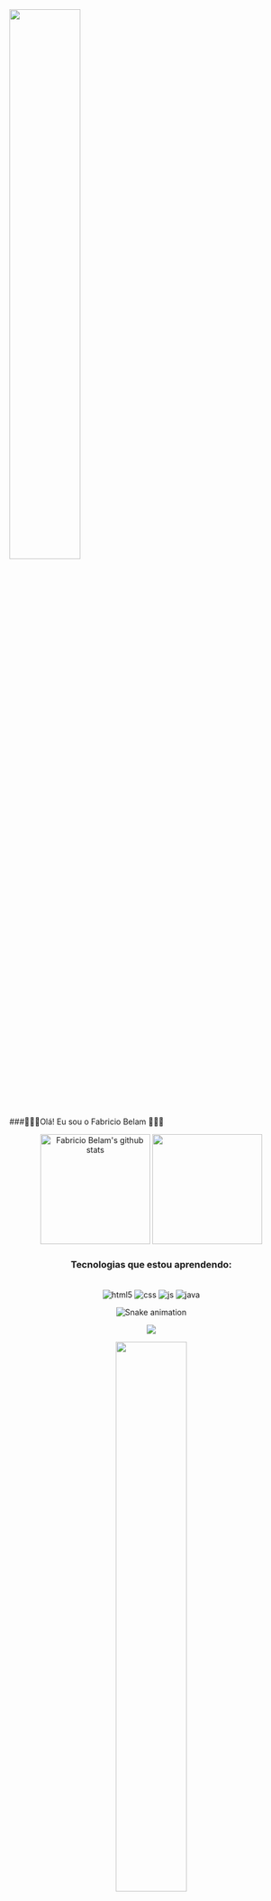  
 <img width=50% src="https://capsule-render.vercel.app/api?type=waving&height=300&color=415fa2&text=%20&section=header&reversal=true"/>

###👾👾👾Olá! Eu sou o Fabricio Belam 👾👾👾


<div align="center">  
  <img width="%" height="195px" src="https://github-readme-stats.vercel.app/api?username=fbelam&show_icons=true&count_private=true&hide_border=true&title_color=00bfbf&icon_color=00bfbf&text_color=c9d1d9&bg_color=0d1117" alt="Fabricio Belam's github stats" />
  <img width="%" height="195px" src="https://github-readme-stats.vercel.app/api/top-langs/?username=fbelam&layout=compact&hide_border=true&title_color=00bfbf&text_color=00bfbf&bg_color=0d1117" />

 ### Tecnologias que estou aprendendo:

 <div style="display: inline_block"><br/>
    <img align="center" alt="html5" src="https://img.shields.io/badge/HTML5-E34F26?style=for-the-badge&logo=html5&logoColor=white" />
    <img align="center" alt="css" src="https://img.shields.io/badge/CSS-239120?&style=for-the-badge&logo=css3&logoColor=white" />
    <img align="center" alt="js" src="https://img.shields.io/badge/JavaScript-F7DF1E?style=for-the-badge&logo=javascript&logoColor=black" />
    <img align="center" alt="java" src="https://img.shields.io/badge/Java-ED8B00?style=for-the-badge&logo=openjdk&logoColor=white" />
    <br/>


![Snake animation](https://github.com/fbelam/blob/output/github-contribution-grid-snake.svg)

<a href="https://www.linkedin.com/in/fabricio-belam?utm_source=share&utm_campaign=share_via&utm_content=profile&utm_medium=ios_app" target="_blank"><img loading="lazy" src="https://img.shields.io/badge/-LinkedIn-%230077B5?style=for-the-badge&logo=linkedin&logoColor=white" target="_blank"></a> 

<img width=50% src="https://capsule-render.vercel.app/api?type=waving&height=300&color=415fa2&text=%20&section=footer&reversal=true"/>
